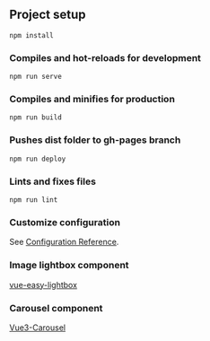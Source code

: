 ## Project setup
```
npm install
```

### Compiles and hot-reloads for development
```
npm run serve
```

### Compiles and minifies for production
```
npm run build
```

### Pushes dist folder to gh-pages branch
```
npm run deploy
```

### Lints and fixes files
```
npm run lint
```

### Customize configuration
See [Configuration Reference](https://cli.vuejs.org/config/).

### Image lightbox component
[vue-easy-lightbox](https://github.com/XiongAmao/vue-easy-lightbox)

### Carousel component
[Vue3-Carousel](https://ismail9k.github.io/vue3-carousel)
